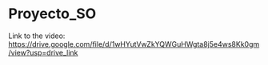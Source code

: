 # Proyecto_SO
Link to the video: https://drive.google.com/file/d/1wHYutVwZkYQWGuHWgta8j5e4ws8Kk0gm/view?usp=drive_link
